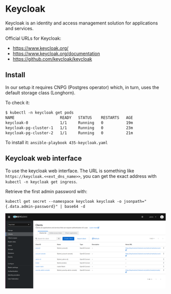 # Keycloak

Keycloak is an identity and access management solution for applications and services.

Official URLs for Keycloak: 
 
- https://www.keycloak.org/  
- https://www.keycloak.org/documentation  
- https://github.com/keycloak/keycloak  

## Install

In our setup it requires CNPG (Postgres operator) which, in turn, uses the default storage class (Longhorn).

To check it: 

```
$ kubectl -n keycloak get pods
NAME                    READY   STATUS    RESTARTS   AGE
keycloak-0              1/1     Running   0          19m
keycloak-pg-cluster-1   1/1     Running   0          23m
keycloak-pg-cluster-2   1/1     Running   0          21m
```

To install it: `ansible-playbook 435-keycloak.yaml`

## Keycloak web interface

To use the keycloak web interface. The URL is something like `https://keycloak.<<ext_dns_name>>`, 
you can get the exact address with `kubectl -n keycloak get ingress`.

Retrieve the first admin password with:

```
kubectl get secret --namespace keycloak keycloak -o jsonpath="{.data.admin-password}" | base64 -d
```

![](keycloak.png "")
